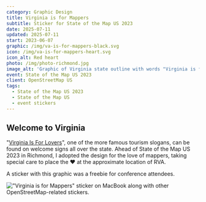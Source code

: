 ```yaml
---
category: Graphic Design
title: Virginia is for Mappers
subtitle: Sticker for State of the Map US 2023
date: 2025-07-11
updated: 2025-07-11
start: 2023-06-07
graphic: /img/va-is-for-mappers-black.svg
icon: /img/va-is-for-mappers-heart.svg
icon_alt: Red heart
photo: /img/photo-richmond.jpg
image_alt: 'Graphic of Virginia state outline with words "Virginia is for Mappers ❤️ State of the Map US 2023 ✦ Richmond, VA"'
event: State of the Map US 2023
client: OpenStreetMap US
tags:
  - State of the Map US 2023
  - State of the Map US
  - event stickers
---
```

## Welcome to Virginia

"[Virginia Is For Lovers](https://en.wikipedia.org/wiki/Virginia_Is_for_Lovers)", one of the more famous tourism slogans, can be found on welcome signs all over the state. Ahead of State of the Map US 2023 in Richmond, I adopted the design for the love of mappers, taking special care to place the ❤️ at the approximate location of RVA.

A sticker with this graphic was a freebie for conference attendees.

!["Virginia is for Mappers" sticker on MacBook along with other OpenStreetMap-related stickers.](/img/va-is-for-mappers-photo.jpg)

